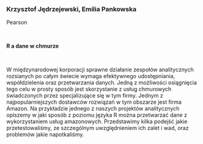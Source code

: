 <!--html_preserve-->
<span>
<h3>
Krzysztof Jędrzejewski, Emilia Pankowska
</h3>
<p>
Pearson
</p>
<br/>
<p>
<strong>R a dane w chmurze</strong>
</p>
<br/>
<p>
W międzynarodowej korporacji sprawne działanie zespołów analitycznych
rozsianych po całym świecie wymaga efektywnego udostępniania,
współdzielenia oraz przetwarzania danych. Jedną z możliwości osiągnięcia
tego celu w prosty sposób jest skorzystanie z usług chmurowych
świadczonych przez specjalizujące się w tym firmy. Jednym z
najpopularniejszych dostawców rozwiązań w tym obszarze jest firma
Amazon. Na przykładzie jednego z naszych projektów analitycznych
opiszemy w jaki sposób z poziomu języka R można przetwarzać dane z
wykorzystaniem usług amazonowych. Przedstawimy kilka podejść jakie
przetestowaliśmy, ze szczególnym uwzględnieniem ich zalet i wad, oraz
problemów jakie napotkaliśmy.
</p>
</span><!--/html_preserve-->
